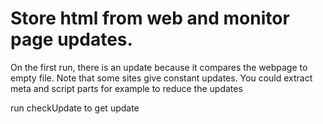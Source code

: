 # Store html from web and monitor page updates.
On the first run, there is an update because it compares the webpage to empty file.
Note that some sites give constant updates.
You could extract meta and script parts for example to reduce the updates

run checkUpdate to get update